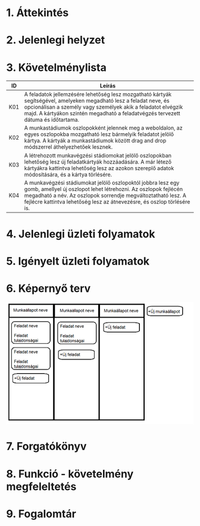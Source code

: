 1\. Áttekintés
==============
   

2\. Jelenlegi helyzet
=====================
   

3\. Követelménylista
====================

| ID | Leírás |
|----| ------ |
|K01| A feladatok jellemzésére lehetőség lesz mozgatható kártyák segítségével, amelyeken megadható lesz a feladat neve, és opcionálisan a személy vagy személyek akik a feladatot elvégzik majd. A kártyákon szintén megadható a feladatvégzés tervezett dátuma és időtartama.|
|K02| A munkastádiumok oszlopokként jelennek meg a weboldalon, az egyes oszlopokba mozgatható lesz bármelyik feladatot jelölő kártya. A kártyák a munkastádiumok között drag and drop módszerrel áthelyezhetőek lesznek. |
|K03| A létrehozott munkavégzési stádiomokat jelölő oszlopokban lehetőség lesz új feladatkártyák hozzáadására. A már létező kártyákra kattintva lehetőség lesz az azokon szereplő adatok módosítására, és a kártya törlésére.|
|K04| A munkavégzési stádiumokat jelölő oszlopoktól jobbra lesz egy gomb, amellyel új oszlopot lehet létrehozni. Az oszlopok fejlécén megadható a név. Az oszlopok sorrendje megváltoztatható lesz. A fejlécre kattintva lehetőség lesz az átnevezésre, és oszlop törlésére is.|
   

4\. Jelenlegi üzleti folyamatok
===============================
   

   
5\. Igényelt üzleti folyamatok
==============================
   

6\. Képernyő terv
=================
![ Képernyőterv kép betöltése sikertelen](./kepernyoterv.png)

7\. Forgatókönyv
================


8\. Funkció - követelmény megfeleltetés
=======================================

   
9\.  Fogalomtár
===============
